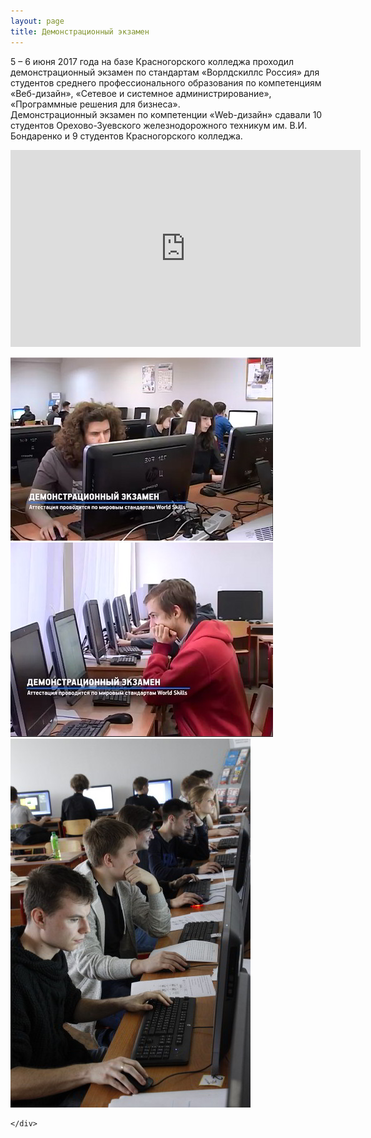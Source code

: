 ```yaml
---
layout: page
title: Демонстрационный экзамен
---
```

<section>
<p>5 – 6 июня 2017 года на базе Красногорского колледжа проходил демонстрационный экзамен по стандартам «Ворлдскиллс Россия» для студентов среднего профессионального образования по компетенциям «Веб-дизайн», «Сетевое и системное администрирование», «Программные решения для бизнеса».<br>
	Демонстрационный экзамен по компетенции «Web-дизайн» сдавали 10 студентов Орехово-Зуевского железнодорожного техникум им. В.И. Бондаренко и 9 студентов Красногорского колледжа.
</p>
<p>
	<iframe width="560" height="315" src="https://www.youtube.com/embed/zy5PtJKrUN4" frameborder="0" allowfullscreen></iframe>
</p>
</section>
<section
		data-featherlight-gallery
		data-featherlight-filter="a">
	<div class="posts">
		<article>
			<a href="/news/wsde2017/01.jpg" target="_blank" class="image"><img src="/news/wsde2017/pix/01.jpg" alt="1" /></a>
		</article>
		<article>
			<a href="/news/wsde2017/02.jpg" target="_blank" class="image"><img src="/news/wsde2017/pix/02.jpg" alt="2" /></a>
		</article>
		<article>
			<a href="/news/wsde2017/03.jpg" target="_blank" class="image"><img src="/news/wsde2017/pix/03.jpg" alt="3" /></a>
		</article>
		
	</div>
</section>